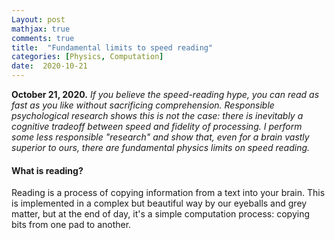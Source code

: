 ```yaml
---
Layout: post
mathjax: true
comments: true
title:  "Fundamental limits to speed reading"
categories: [Physics, Computation]
date:  2020-10-21
---
```


**October 21, 2020.** *If you believe the speed-reading hype, you can
  read as fast as you like without sacrificing
  comprehension. Responsible psychological research shows this is not
  the case: there is inevitably a cognitive tradeoff between speed and
  fidelity of processing. I perform some less responsible "research"
  and show that, even for a brain vastly superior to ours, there are
  fundamental physics limits on speed reading.*

#### What is reading?

Reading is a process of copying information from a text into your
brain.
This is implemented in a complex but beautiful way by our eyeballs and
grey matter, but at the end of day, it's a simple computation process:
copying bits from one pad to another.
